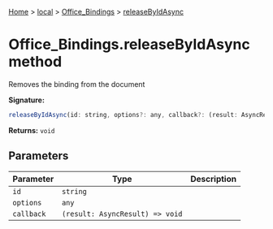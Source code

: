 [Home](./index) &gt; [local](local.md) &gt; [Office\_Bindings](local.office_bindings.md) &gt; [releaseByIdAsync](local.office_bindings.releasebyidasync.md)

# Office\_Bindings.releaseByIdAsync method

Removes the binding from the document

**Signature:**
```javascript
releaseByIdAsync(id: string, options?: any, callback?: (result: AsyncResult) => void): void;
```
**Returns:** `void`

## Parameters

|  Parameter | Type | Description |
|  --- | --- | --- |
|  `id` | `string` |  |
|  `options` | `any` |  |
|  `callback` | `(result: AsyncResult) => void` |  |

